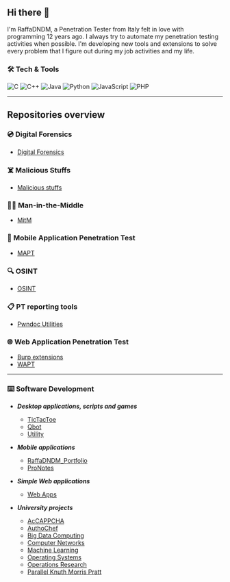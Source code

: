 ## Hi there 👋

I'm RaffaDNDM, a Penetration Tester from Italy felt in love with programming 12 years ago. I always try to automate my penetration testing activities when possible.
I'm developing new tools and extensions to solve every problem that I figure out during my job activities and my life.

### 🛠️ Tech & Tools
![C](https://img.shields.io/badge/c-%2300599C.svg?style=for-the-badge&logo=c&logoColor=white)
![C++](https://img.shields.io/badge/c++-%2300599C.svg?style=for-the-badge&logo=c%2B%2B&logoColor=white)
![Java](https://img.shields.io/badge/java-%23ED8B00.svg?style=for-the-badge&logo=java&logoColor=white)
![Python](https://img.shields.io/badge/python-3670A0?style=for-the-badge&logo=python&logoColor=ffdd54)
![JavaScript](https://img.shields.io/badge/javascript-%23323330.svg?style=for-the-badge&logo=javascript&logoColor=%23F7DF1E)
![PHP](https://img.shields.io/badge/PHP-777BB4?logo=php&logoColor=white&style=for-the-badge)

---

## Repositories overview
### 💿 Digital Forensics
- [Digital Forensics](https://github.com/RaffaDNDM/Digital-Forensics)

### ☠️ Malicious Stuffs
- [Malicious stuffs](https://github.com/RaffaDNDM/Malicious_stuffs)

### 👨‍💻 Man-in-the-Middle
- [MitM](https://github.com/RaffaDNDM/MitM)

### 📱 Mobile Application Penetration Test
- [MAPT](https://github.com/RaffaDNDM/MAPT)

### 🔍 OSINT
- [OSINT](https://github.com/RaffaDNDM/OSINT)

### 📋 PT reporting tools
- [Pwndoc Utilities](https://github.com/RaffaDNDM/Pwndoc-Utilities)

### 🌐 Web Application Penetration Test
- [Burp extensions](https://github.com/RaffaDNDM/Burp-extensions)
- [WAPT](https://github.com/RaffaDNDM/WAPT)

---

### ⌨️ Software Development
- _**Desktop applications, scripts and games**_
  - [TicTacToe](https://github.com/RaffaDNDM/TicTacToe)
  - [Qbot](https://github.com/RaffaDNDM/Qbot)
  - [Utility](https://github.com/RaffaDNDM/Utility)

- _**Mobile applications**_
  - [RaffaDNDM_Portfolio](https://github.com/RaffaDNDM/RaffaDNDM_Portfolio)
  - [ProNotes](https://github.com/RaffaDNDM/ProNotes)

- _**Simple Web applications**_
  - [Web Apps](https://github.com/RaffaDNDM/Web-Apps)

- _**University projects**_
  - [AcCAPPCHA](https://github.com/RaffaDNDM/AcCAPPCHA)
  - [AuthoChef](https://github.com/RaffaDNDM/AutoChef)
  - [Big Data Computing](https://github.com/RaffaDNDM/Big-Data-Computing)
  - [Computer Networks](https://github.com/RaffaDNDM/Computer-Networks)
  - [Machine Learning](https://github.com/RaffaDNDM/Machine-Learning)
  - [Operating Systems](https://github.com/RaffaDNDM/Operating-Systems)
  - [Operations Research](https://github.com/RaffaDNDM/Operations-Research-2)
  - [Parallel Knuth Morris Pratt](https://github.com/RaffaDNDM/Parallel-Knuth-Morris-Pratt)
